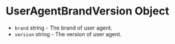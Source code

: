 # UserAgentBrandVersion Object

* `brand` string - The brand of user agent.
* `version` string - The version of user agent.
